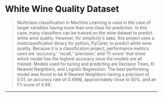 # White Wine Quality Dataset

> Multiclass classification in Machine Learning is used in the case of target variables having more than one class for prediction. In this case, many classifiers can be trained on the wine dataset to predict white wine quality. However, for simplicity's sake, this project uses a multiclassification library for python, PyCaret, to predict white wine quality. Because it is a classification project, performance metrics used are 'accuracy,' 'recall,' 'precision,' and 'f1-score' that show which model has the highest accuracy once the models are all trained. Models used for tuning and predicting are Decision Trees, K-Nearest Neighbors, and Logistic Regression. The best performing model was found to be K-Nearest Neighbors having a precision of 0.51, an accuracy rate of 0.4996, approximately close to 50%, and an F1-score of 0.49. 
<hr>
